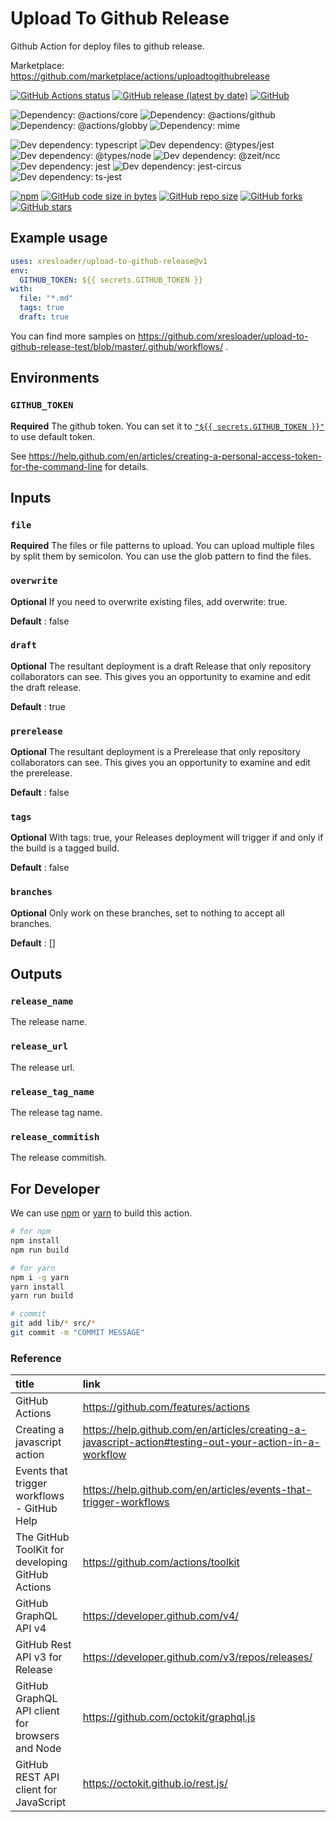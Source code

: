 # Upload To Github Release

Github Action for deploy files to github release.

Marketplace: https://github.com/marketplace/actions/uploadtogithubrelease

[![GitHub Actions status](https://github.com/xresloader/upload-to-github-release/workflows/NPM%20Publish/badge.svg)](https://github.com/xresloader/upload-to-github-release/actions)
[![GitHub release (latest by date)](https://img.shields.io/github/v/release/xresloader/upload-to-github-release)](https://github.com/marketplace/actions/uploadtogithubrelease)
[![GitHub](https://img.shields.io/github/license/xresloader/upload-to-github-release)](LICENSE)

![Dependency: @actions/core](https://img.shields.io/github/package-json/dependency-version/xresloader/upload-to-github-release/@actions/core)
![Dependency: @actions/github](https://img.shields.io/github/package-json/dependency-version/xresloader/upload-to-github-release/@actions/github)
![Dependency: @actions/globby](https://img.shields.io/github/package-json/dependency-version/xresloader/upload-to-github-release/globby)
![Dependency: mime](https://img.shields.io/github/package-json/dependency-version/xresloader/upload-to-github-release/mime)

![Dev dependency: typescript](https://img.shields.io/github/package-json/dependency-version/xresloader/upload-to-github-release/dev/typescript)
![Dev dependency: @types/jest](https://img.shields.io/github/package-json/dependency-version/xresloader/upload-to-github-release/dev/@types/jest)
![Dev dependency: @types/node](https://img.shields.io/github/package-json/dependency-version/xresloader/upload-to-github-release/dev/@types/node)
![Dev dependency: @zeit/ncc](https://img.shields.io/github/package-json/dependency-version/xresloader/upload-to-github-release/dev/@zeit/ncc)
![Dev dependency: jest](https://img.shields.io/github/package-json/dependency-version/xresloader/upload-to-github-release/dev/jest)
![Dev dependency: jest-circus](https://img.shields.io/github/package-json/dependency-version/xresloader/upload-to-github-release/dev/jest-circus)
![Dev dependency: ts-jest](https://img.shields.io/github/package-json/dependency-version/xresloader/upload-to-github-release/dev/ts-jest)

[![npm](https://img.shields.io/npm/v/upload-to-github-release)](https://www.npmjs.com/package/upload-to-github-release)
[![GitHub code size in bytes](https://img.shields.io/github/languages/code-size/xresloader/upload-to-github-release)](https://github.com/xresloader/upload-to-github-release)
[![GitHub repo size](https://img.shields.io/github/repo-size/xresloader/upload-to-github-release)](https://github.com/xresloader/upload-to-github-release)
[![GitHub forks](https://img.shields.io/github/forks/xresloader/upload-to-github-release)](https://github.com/xresloader/upload-to-github-release)
[![GitHub stars](https://img.shields.io/github/stars/xresloader/upload-to-github-release)](https://github.com/xresloader/upload-to-github-release)

## Example usage

```yml
uses: xresloader/upload-to-github-release@v1
env:
  GITHUB_TOKEN: ${{ secrets.GITHUB_TOKEN }}
with:
  file: "*.md"
  tags: true
  draft: true
```

You can find more samples on https://github.com/xresloader/upload-to-github-release-test/blob/master/.github/workflows/ .

## Environments

### `GITHUB_TOKEN`

**Required** The github token. You can set it to [`"${{ secrets.GITHUB_TOKEN }}"`][1] to use default token.

See https://help.github.com/en/articles/creating-a-personal-access-token-for-the-command-line for details.

## Inputs

### `file`

**Required** The files or file patterns to upload. You can upload multiple files by split them by semicolon. You can use the glob pattern to find the files.

### `overwrite`

**Optional** If you need to overwrite existing files, add overwrite: true.

**Default** : false

### `draft`

**Optional** The resultant deployment is a draft Release that only repository collaborators can see. This gives you an opportunity to examine and edit the draft release.

**Default** : true

### `prerelease`

**Optional** The resultant deployment is a Prerelease that only repository collaborators can see. This gives you an opportunity to examine and edit the prerelease.

**Default** : false

### `tags`

**Optional** With tags: true, your Releases deployment will trigger if and only if the build is a tagged build.

**Default** : false

### `branches`

**Optional** Only work on these branches, set to nothing to accept all branches.

**Default** : []

## Outputs

### `release_name`

The release name.

### `release_url`

The release url.

### `release_tag_name`

The release tag name.

### `release_commitish`

The release commitish.

## For Developer

We can use [npm][3] or [yarn][4] to build this action.

```bash
# for npm
npm install
npm run build

# for yarn
npm i -g yarn
yarn install
yarn run build

# commit
git add lib/* src/*
git commit -m "COMMIT MESSAGE"
```

### Reference

| title                                             |                                                      link                                                         |
|:--------------------------------------------------|:------------------------------------------------------------------------------------------------------------------|
| GitHub Actions                                    | https://github.com/features/actions                                                                               |
| Creating a javascript action                      | https://help.github.com/en/articles/creating-a-javascript-action#testing-out-your-action-in-a-workflow            |
| Events that trigger workflows - GitHub Help       | https://help.github.com/en/articles/events-that-trigger-workflows                                                 |
| The GitHub ToolKit for developing GitHub Actions  | https://github.com/actions/toolkit                                                                                |
| GitHub GraphQL API v4                             | https://developer.github.com/v4/                                                                                  |
| GitHub Rest API v3 for Release                    | https://developer.github.com/v3/repos/releases/                                                                   |
| GitHub GraphQL API client for browsers and Node   | https://github.com/octokit/graphql.js                                                                             |
| GitHub REST API client for JavaScript             | https://octokit.github.io/rest.js/                                                                                |


[1]: https://help.github.com/en/articles/virtual-environments-for-github-actions#github_token-secret
[2]: https://github.com/zeit/ncc
[3]: https://www.npmjs.com/
[4]: https://yarnpkg.com/lang/en/
